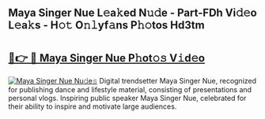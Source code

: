 ## Maya Singer Nue L𝚎a𝚔ed N𝚞𝚍e - Part-FDh Vi𝚍𝚎o L𝚎a𝚔s - H𝚘𝚝 O𝚗𝚕yf𝚊ns P𝚑𝚘tos Hd3tm

# <h2><a href="http://kf6kev.oniu.top/?m=Maya+Singer+Nue">🔗👉 🔴 Maya Singer Nue P𝚑ot𝚘𝚜 V𝚒d𝚎o</a></h2>

[![Maya Singer Nue Nu𝚍e𝚜](https://i.imgur.com/0qMVB7G.gif)](http://kf6kev.oniu.top/?m=Maya+Singer+Nue)
Digital trendsetter Maya Singer Nue, recognized for publishing dance and lifestyle material, consisting of presentations and personal vlogs. Inspiring public speaker Maya Singer Nue, celebrated for their ability to inspire and motivate large audiences.  
